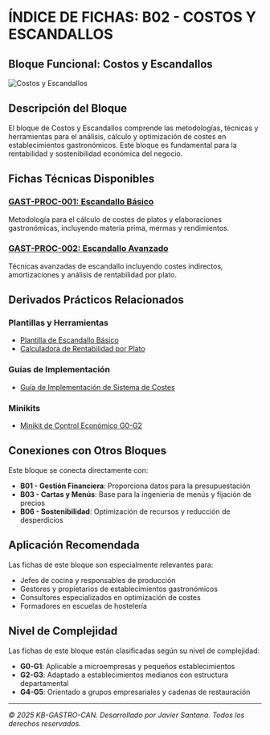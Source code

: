 # ÍNDICE DE FICHAS: B02 - COSTOS Y ESCANDALLOS

## Bloque Funcional: Costos y Escandallos

![Costos y Escandallos](https://images.unsplash.com/photo-1450101499163-c8848c66ca85?ixlib=rb-4.0.3&ixid=M3wxMjA3fDB8MHxwaG90by1wYWdlfHx8fGVufDB8fHx8fA%3D%3D&auto=format&fit=crop&w=1170&q=80)

## Descripción del Bloque

El bloque de Costos y Escandallos comprende las metodologías, técnicas y herramientas para el análisis, cálculo y optimización de costes en establecimientos gastronómicos. Este bloque es fundamental para la rentabilidad y sostenibilidad económica del negocio.

## Fichas Técnicas Disponibles

### [GAST-PROC-001: Escandallo Básico](../../01_FICHAS_VALIDADAS/B02_Costos_y_Escandallos/GAST-PROC-001_escandallo.md)
Metodología para el cálculo de costes de platos y elaboraciones gastronómicas, incluyendo materia prima, mermas y rendimientos.

### [GAST-PROC-002: Escandallo Avanzado](../../01_FICHAS_VALIDADAS/B02_Costos_y_Escandallos/GAST-PROC-002_escandallo_avanzado.md)
Técnicas avanzadas de escandallo incluyendo costes indirectos, amortizaciones y análisis de rentabilidad por plato.

## Derivados Prácticos Relacionados

### Plantillas y Herramientas
- [Plantilla de Escandallo Básico](../../02_DERIVADOS/plantilla_escandallo_basico.md)
- [Calculadora de Rentabilidad por Plato](../../02_DERIVADOS/calculadora_rentabilidad_plato.md)

### Guías de Implementación
- [Guía de Implementación de Sistema de Costes](../../02_DERIVADOS/guia_implementacion_sistema_costes.md)

### Minikits
- [Minikit de Control Económico G0-G2](../../02_DERIVADOS/minikit_control_economico_G0-G2.md)

## Conexiones con Otros Bloques

Este bloque se conecta directamente con:

- **B01 - Gestión Financiera**: Proporciona datos para la presupuestación
- **B03 - Cartas y Menús**: Base para la ingeniería de menús y fijación de precios
- **B06 - Sostenibilidad**: Optimización de recursos y reducción de desperdicios

## Aplicación Recomendada

Las fichas de este bloque son especialmente relevantes para:

- Jefes de cocina y responsables de producción
- Gestores y propietarios de establecimientos gastronómicos
- Consultores especializados en optimización de costes
- Formadores en escuelas de hostelería

## Nivel de Complejidad

Las fichas de este bloque están clasificadas según su nivel de complejidad:

- **G0-G1**: Aplicable a microempresas y pequeños establecimientos
- **G2-G3**: Adaptado a establecimientos medianos con estructura departamental
- **G4-G5**: Orientado a grupos empresariales y cadenas de restauración

---

*© 2025 KB-GASTRO-CAN. Desarrollado por Javier Santana. Todos los derechos reservados.*
